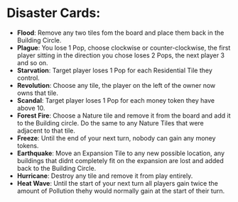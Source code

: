 # Disaster Cards:
- **Flood**:
  Remove any two tiles fom the board and place them back in the Building Circle.
- **Plague**:
  You lose 1 Pop, choose clockwise or counter-clockwise, the first player sitting in the direction you chose loses 2 Pops, the next player 3 and so on.
- **Starvation**:
  Target player loses 1 Pop for each Residential Tile they control.
- **Revolution**:
  Choose any tile, the player on the left of the owner now owns that tile.
- **Scandal**:
  Target player loses 1 Pop for each money token they have above 10.
- **Forest Fire**:
  Choose a Nature tile and remove it from the board and add it to the Building circle. Do the same to any Nature Tiles that were adjacent to that tile.
- **Freeze**:
  Until the end of your next turn, nobody can gain any money tokens.
- **Earthquake**:
  Move an Expansion Tile to any new possible location, any buildings that didnt completely fit on the expansion are lost and added back to the Building Circle.
- **Hurricane**:
  Destroy any tile and remove it from play entirely.
- **Heat Wave**:
  Until the start of your next turn all players gain twice the amount of Pollution thehy would normally gain at the start of their turn.
  
